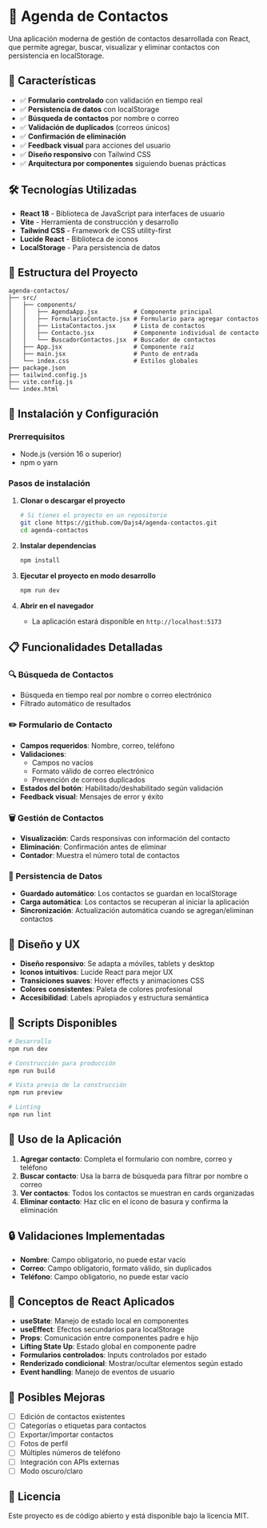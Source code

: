 # 📱 Agenda de Contactos

Una aplicación moderna de gestión de contactos desarrollada con React, que permite agregar, buscar, visualizar y eliminar contactos con persistencia en localStorage.

## 🚀 Características

- ✅ **Formulario controlado** con validación en tiempo real
- ✅ **Persistencia de datos** con localStorage
- ✅ **Búsqueda de contactos** por nombre o correo
- ✅ **Validación de duplicados** (correos únicos)
- ✅ **Confirmación de eliminación** 
- ✅ **Feedback visual** para acciones del usuario
- ✅ **Diseño responsivo** con Tailwind CSS
- ✅ **Arquitectura por componentes** siguiendo buenas prácticas

## 🛠️ Tecnologías Utilizadas

- **React 18** - Biblioteca de JavaScript para interfaces de usuario
- **Vite** - Herramienta de construcción y desarrollo
- **Tailwind CSS** - Framework de CSS utility-first
- **Lucide React** - Biblioteca de iconos
- **LocalStorage** - Para persistencia de datos

## 📁 Estructura del Proyecto

```
agenda-contactos/
├── src/
│   ├── components/
│   │   ├── AgendaApp.jsx          # Componente principal
│   │   ├── FormularioContacto.jsx # Formulario para agregar contactos
│   │   ├── ListaContactos.jsx     # Lista de contactos
│   │   ├── Contacto.jsx           # Componente individual de contacto
│   │   └── BuscadorContactos.jsx  # Buscador de contactos
│   ├── App.jsx                    # Componente raíz
│   ├── main.jsx                   # Punto de entrada
│   └── index.css                  # Estilos globales
├── package.json
├── tailwind.config.js
├── vite.config.js
└── index.html
```

## 🔧 Instalación y Configuración

### Prerrequisitos

- Node.js (versión 16 o superior)
- npm o yarn

### Pasos de instalación

1. **Clonar o descargar el proyecto**
   ```bash
   # Si tienes el proyecto en un repositorio
   git clone https://github.com/Dajs4/agenda-contactos.git
   cd agenda-contactos
   ```

2. **Instalar dependencias**
   ```bash
   npm install
   ```

3. **Ejecutar el proyecto en modo desarrollo**
   ```bash
   npm run dev
   ```

4. **Abrir en el navegador**
   - La aplicación estará disponible en `http://localhost:5173`

## 📋 Funcionalidades Detalladas

### 🔍 Búsqueda de Contactos
- Búsqueda en tiempo real por nombre o correo electrónico
- Filtrado automático de resultados

### ✏️ Formulario de Contacto
- **Campos requeridos**: Nombre, correo, teléfono
- **Validaciones**:
  - Campos no vacíos
  - Formato válido de correo electrónico
  - Prevención de correos duplicados
- **Estados del botón**: Habilitado/deshabilitado según validación
- **Feedback visual**: Mensajes de error y éxito

### 🗑️ Gestión de Contactos
- **Visualización**: Cards responsivas con información del contacto
- **Eliminación**: Confirmación antes de eliminar
- **Contador**: Muestra el número total de contactos

### 💾 Persistencia de Datos
- **Guardado automático**: Los contactos se guardan en localStorage
- **Carga automática**: Los contactos se recuperan al iniciar la aplicación
- **Sincronización**: Actualización automática cuando se agregan/eliminan contactos

## 🎨 Diseño y UX

- **Diseño responsivo**: Se adapta a móviles, tablets y desktop
- **Iconos intuitivos**: Lucide React para mejor UX
- **Transiciones suaves**: Hover effects y animaciones CSS
- **Colores consistentes**: Paleta de colores profesional
- **Accesibilidad**: Labels apropiados y estructura semántica

## 🧪 Scripts Disponibles

```bash
# Desarrollo
npm run dev

# Construcción para producción
npm run build

# Vista previa de la construcción
npm run preview

# Linting
npm run lint
```

## 📱 Uso de la Aplicación

1. **Agregar contacto**: Completa el formulario con nombre, correo y teléfono
2. **Buscar contacto**: Usa la barra de búsqueda para filtrar por nombre o correo
3. **Ver contactos**: Todos los contactos se muestran en cards organizadas
4. **Eliminar contacto**: Haz clic en el ícono de basura y confirma la eliminación

## 🔒 Validaciones Implementadas

- **Nombre**: Campo obligatorio, no puede estar vacío
- **Correo**: Campo obligatorio, formato válido, sin duplicados
- **Teléfono**: Campo obligatorio, no puede estar vacío

## 🎯 Conceptos de React Aplicados

- **useState**: Manejo de estado local en componentes
- **useEffect**: Efectos secundarios para localStorage
- **Props**: Comunicación entre componentes padre e hijo
- **Lifting State Up**: Estado global en componente padre
- **Formularios controlados**: Inputs controlados por estado
- **Renderizado condicional**: Mostrar/ocultar elementos según estado
- **Event handling**: Manejo de eventos de usuario

## 🚀 Posibles Mejoras

- [ ] Edición de contactos existentes
- [ ] Categorías o etiquetas para contactos
- [ ] Exportar/importar contactos
- [ ] Fotos de perfil
- [ ] Múltiples números de teléfono
- [ ] Integración con APIs externas
- [ ] Modo oscuro/claro

## 📄 Licencia

Este proyecto es de código abierto y está disponible bajo la licencia MIT.